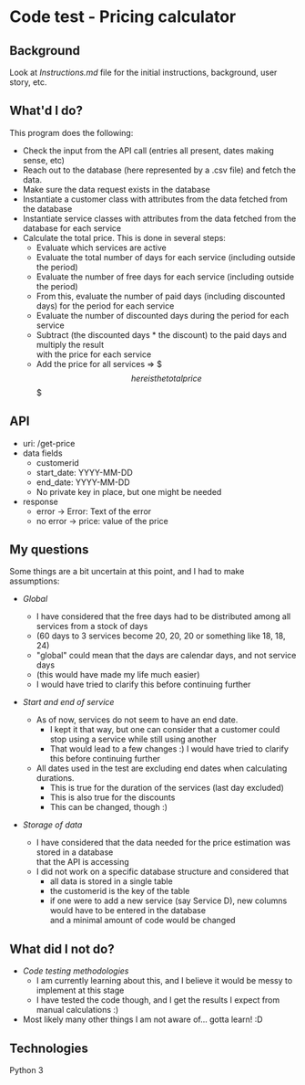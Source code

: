 **Code test - Pricing calculator**
============

**Background**
--------

Look at _Instructions.md_ file for the initial instructions, background, user story, etc.

**What'd I do?**
--------

This program does the following:
- Check the input from the API call (entries all present, dates making sense, etc)
- Reach out to the database (here represented by a .csv file) and fetch the data. 
- Make sure the data request exists in the database
- Instantiate a customer class with attributes from the data fetched from the database
- Instantiate service classes with attributes from the data fetched from the database for each service
- Calculate the total price. This is done in several steps:
  - Evaluate which services are active
  - Evaluate the total number of days for each service (including outside the period)
  - Evaluate the number of free days for each service (including outside the period)
  - From this, evaluate the number of paid days (including discounted days) for the period for each service
  - Evaluate the number of discounted days during the period for each service
  - Subtract (the discounted days * the discount) to the paid days and multiply the result <br />
    with the price for each service
  - Add the price for all services => $$$ here is the total price $$$


**API**
--------

- uri: /get-price
- data fields
    - customerid
    - start_date: YYYY-MM-DD
    - end_date: YYYY-MM-DD
    - No private key in place, but one might be needed
- response
    - error -> Error: Text of the error
    - no error -> price: value of the price


**My questions**
--------
Some things are a bit uncertain at this point, and I had to make assumptions:
- _Global_ 
    - I have considered that the free days had to be distributed among all services from a stock of days
    - (60 days to 3 services become 20, 20, 20 or something like 18, 18, 24) 
    - "global"  could mean that the days are calendar days, and not service days 
    - (this would have made my life much easier)
    - I would have tried to clarify this before continuing further
  

- _Start and end of service_
    - As of now, services do not seem to have an end date.
        - I kept it that way, but one can consider that a customer could stop using a service while still using another
        - That would lead to a few changes :) I would have tried to clarify this before continuing further
    - All dates used in the test are excluding end dates when calculating durations.
        - This is true for the duration of the services (last day excluded)
        - This is also true for the discounts
        - This can be changed, though :)

  
- _Storage of data_
    - I have considered that the data needed for the price estimation was stored in a database <br /> 
      that the API is accessing
    - I did not work on a specific database structure and considered that 
        - all data is stored in a single table
        - the customerid is the key of the table
        - if one were to add a new service (say Service D), new columns would have to be entered in the database <br /> 
          and a minimal amount of code would be changed 


**What did I not do?**
--------
- _Code testing methodologies_
  - I am currently learning about this, and I believe it would be messy to implement at this stage
  - I have tested the code though, and I get the results I expect from manual calculations :)
- Most likely many other things I am not aware of... gotta learn! :D

**Technologies**
--------

Python 3
